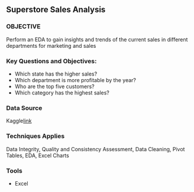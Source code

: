 ## Superstore Sales Analysis

### OBJECTIVE

Perform an EDA to gain insights and trends of the current sales in different departments for marketing and sales

### Key Questions and Objectives:
* Which state has the higher sales?
* Which department is more profitable by the year?
* Who are the top five customers?
* Which category has the highest sales?

### Data Source
Kaggle[link](https://www.kaggle.com/)

### Techniques Applies
Data Integrity, Quality and Consistency Assessment, Data Cleaning, Pivot Tables, EDA, Excel Charts

### Tools
* Excel

